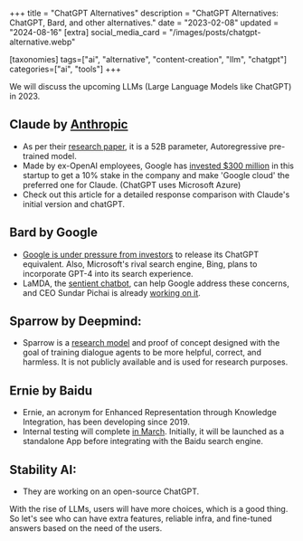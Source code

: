 +++
title = "ChatGPT Alternatives"
description = "ChatGPT Alternatives: ChatGPT, Bard, and other alternatives."
date = "2023-02-08"
updated = "2024-08-16"
[extra]
social_media_card = "/images/posts/chatgpt-alternative.webp"

[taxonomies]
tags=["ai", "alternative", "content-creation", "llm", "chatgpt"]
categories=["ai", "tools"]
+++

We will discuss the upcoming LLMs (Large Language Models like ChatGPT) in 2023.

## **Claude** by [Anthropic](https://www.anthropic.com/)

- As per their [research paper](https://arxiv.org/pdf/2212.08073.pdf), it is a 52B parameter, Autoregressive pre-trained model.
- Made by ex-OpenAI employees, Google has [invested $300 million](https://www.theverge.com/2023/2/3/23584540/google-anthropic-investment-300-million-openai-chatgpt-rival-claude) in this startup to get a 10% stake in the company and make 'Google cloud' the preferred one for Claude. (ChatGPT uses Microsoft Azure)
- Check out this article for a detailed response comparison with Claude's initial version and chatGPT.

## **Bard** by Google

- [Google is under pressure from investors](https://techcrunch.com/2023/02/03/google-best-yet-to-come-ai-journey-faces-potential-disruption-openai-chatgpt/) to release its ChatGPT equivalent. Also, Microsoft's rival search engine, Bing, plans to incorporate GPT-4 into its search experience.
- LaMDA, the [sentient chatbot](https://www.bbc.com/news/technology-61784011), can help Google address these concerns, and CEO Sundar Pichai is already [working on it](https://www.techradar.com/news/google-is-ready-to-take-on-chatgpt-and-well-see-its-ai-masterplan-any-day-now).

## **Sparrow** by Deepmind:

- Sparrow is a [research model](https://medium.com/illumination/secrets-of-deepminds-sparrow-a-big-competitor-of-chatgpt-9838a90cefb8) and proof of concept designed with the goal of training dialogue agents to be more helpful, correct, and harmless. It is not publicly available and is used for research purposes.

## **Ernie** by Baidu

- Ernie, an acronym for Enhanced Representation through Knowledge Integration, has been developing since 2019.
- Internal testing will complete [in March](https://www.techspot.com/news/97522-china-baidu-launch-chatgpt-style-service-called-ernie.html). Initially, it will be launched as a standalone App before integrating with the Baidu search engine.

## Stability AI:

- They are working on an open-source ChatGPT.

With the rise of LLMs, users will have more choices, which is a good thing. So let's see who can have extra features, reliable infra, and fine-tuned answers based on the need of the users.
